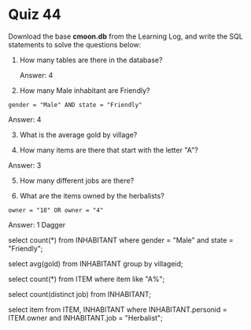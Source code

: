 # Quiz 44 

Download the base **cmoon.db** from the Learning Log, and write the SQL statements to solve the questions below:

1) How many tables are there in the database? 
  
      Answer: 4 

2) How many Male inhabitant are Friendly? 

```
gender = "Male" AND state = "Friendly" 
```
Answer: 4 

3) What is the average gold by village? 



4) How many items are there that start with the letter "A"?

Answer: 3

5) How many different jobs are there?



6) What are the items owned by the herbalists?
```
owner = "18" OR owner = "4"
```
Answer: 1 Dagger 




select count(*) from INHABITANT where gender = "Male" and state = "Friendly";

select avg(gold) from INHABITANT group by villageid;

select count(*) from ITEM where item like "A%";

select count(distinct job) from INHABITANT;

select item from ITEM, INHABITANT where INHABITANT.personid = ITEM.owner and INHABITANT.job = "Herbalist";

